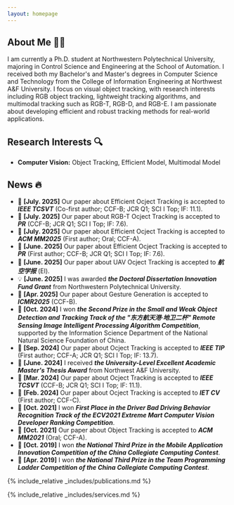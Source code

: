 ```yaml
---
layout: homepage
---
```


## About Me 👨‍🎓

<!-- I am a Ph.D. student at ... -->
I am currently a Ph.D. student at Northwestern Polytechnical University, majoring in Control Science and Engineering at the School of Automation. I received both my Bachelor's and Master's degrees in Computer Science and Technology from the College of Information Engineering at Northwest A&F University. I focus on visual object tracking, with research interests including RGB object tracking, lightweight tracking algorithms, and multimodal tracking such as RGB-T, RGB-D, and RGB-E. I am passionate about developing efficient and robust tracking methods for real-world applications. 

## Research Interests 🔍

- **Computer Vision:** Object Tracking, Efficient Model, Multimodal Model


## News 🔥
- 📄 **[July. 2025]** Our paper  about Efficient Ocject Tracking is accepted to ***IEEE TCSVT*** (Co-first author; CCF-B; JCR Q1; SCI I Top; IF: 11.1).
- 📄 **[July. 2025]** Our paper  about RGB-T Ocject Tracking is accepted to ***PR*** (CCF-B; JCR Q1; SCI I Top; IF: 7.6).
- 📄 **[July. 2025]** Our paper about Efficient Ocject Tracking is accepted to ***ACM MM2025*** (First author; Oral; CCF-A).
- 📄 **[June. 2025]** Our paper about Efficient Ocject Tracking is accepted to ***PR*** (First author; CCF-B; JCR Q1; SCI I Top; IF: 7.6).
- 📄 **[June. 2025]** Our paper about UAV Ocject Tracking is accepted to ***航空学报*** (EI).
- 💡 **[June. 2025]** I was awarded ***the Doctoral Dissertation Innovation Fund Grant*** from Northwestern Polytechnical University.
- 📄 **[Apr. 2025]** Our paper about Gesture Generation is accepted to ***ICMR2025*** (CCF-B).
- 🥈 **[Oct. 2024]** I won ***the Second Prize in the Small and Weak Object Detection and Tracking Track of the "东方航天港·地卫二杯" Remote Sensing Image Intelligent Processing Algorithm Competition***, supported by the Information Science Department of the National Natural Science Foundation of China.
- 📄 **[Sep. 2024]** Our paper about Ocject Tracking is accepted to ***IEEE TIP*** (First author; CCF-A; JCR Q1; SCI I Top; IF: 13.7).
- 🎊 **[June. 2024]** I received ***the University-Level Excellent Academic Master's Thesis Award*** from Northwest A&F University.
- 📄 **[Mar. 2024]** Our paper about Ocject Tracking is accepted to ***IEEE TCSVT*** (CCF-B; JCR Q1; SCI I Top; IF: 11.1).
- 📄 **[Feb. 2024]** Our paper about Ocject Tracking is accepted to ***IET CV*** (First author; CCF-C).
- 🥇 **[Oct. 2021]** I won ***First Place in the Driver Bad Driving Behavior Recognition Track of the ECV2021 Extreme Mart Computer Vision Developer Ranking Competition***.
- 📄 **[Oct. 2021]** Our paper about Object Tracking is accepted to ***ACM MM2021*** (Oral; CCF-A).
- 🥉 **[Oct. 2019]** I won ***the National Third Prize in the Mobile Application Innovation Competition of the China Collegiate Computing Contest***.
- 🥉 **[Apr. 2019]** I won ***the National Third Prize in the Team Programming Ladder Competition of the China Collegiate Computing Contest***.

{% include_relative _includes/publications.md %} 

{% include_relative _includes/services.md %}
